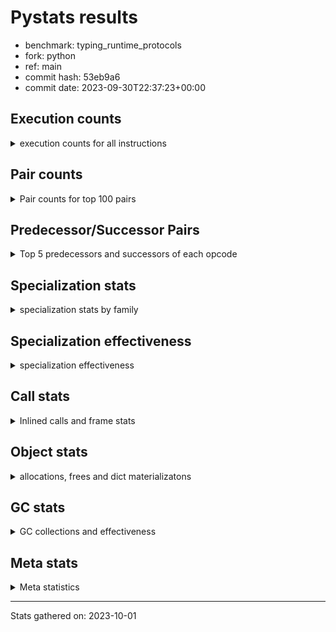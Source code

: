 
# Pystats results

- benchmark: typing_runtime_protocols
- fork: python
- ref: main
- commit hash: 53eb9a6
- commit date: 2023-09-30T22:37:23+00:00

## Execution counts

<details>
<summary> execution counts for all instructions </summary>

|Name | Count | Self | Cumulative | Miss ratio | 
|---|---:|---:|---:|---:|
| LOAD_GLOBAL_MODULE | 50,062,552 | 13.6% | 13.6% |  |
| LOAD_FAST | 46,025,964 | 12.5% | 26.1% |  |
| STORE_FAST | 24,767,784 | 6.7% | 32.8% |  |
| LOAD_GLOBAL_BUILTIN | 22,456,680 | 6.1% | 38.9% |  |
| CALL | 20,969,500 | 5.7% | 44.6% |  |
| LOAD_FAST_LOAD_FAST | 17,080,620 | 4.6% | 49.2% |  |
| IS_OP | 16,465,920 | 4.5% | 53.7% |  |
| RESUME_CHECK | 15,698,340 | 4.3% | 57.9% |  |
| POP_JUMP_IF_FALSE | 15,292,416 | 4.1% | 62.1% |  |
| POP_JUMP_IF_TRUE | 14,886,912 | 4.0% | 66.1% |  |
| RETURN_VALUE | 12,318,840 | 3.3% | 69.4% |  |
| CALL_PY_EXACT_ARGS | 9,916,416 | 2.7% | 72.1% |  |
| LOAD_CONST | 9,775,704 | 2.7% | 74.8% |  |
| LOAD_ATTR | 7,970,816 | 2.2% | 76.9% |  |
| JUMP_BACKWARD | 7,048,248 | 1.9% | 78.8% |  |
| CONTAINS_OP | 6,340,608 | 1.7% | 80.6% |  |
| CALL_TYPE_1 | 6,340,608 | 1.7% | 82.3% |  |
| FOR_ITER_TUPLE | 6,249,288 | 1.7% | 84.0% |  |
| CALL_BUILTIN_FAST | 5,990,700 | 1.6% | 85.6% |  |
| TO_BOOL_BOOL | 5,990,400 | 1.6% | 87.2% |  |
| POP_TOP | 4,854,120 | 1.3% | 88.5% |  |
| NOP | 3,575,868 | 1.0% | 89.5% |  |
| GET_ITER | 3,508,404 | 1.0% | 90.5% |  |
| FOR_ITER_LIST | 2,334,720 | 0.6% | 91.1% |  |
| RETURN_CONST | 1,997,100 | 0.5% | 91.6% |  |
| INTERPRETER_EXIT | 1,997,100 | 0.5% | 92.2% |  |
| LOAD_DEREF | 1,996,980 | 0.5% | 92.7% |  |
| COPY_FREE_VARS | 1,996,860 | 0.5% | 93.3% |  |
| LOAD_SUPER_ATTR_METHOD | 1,996,800 | 0.5% | 93.8% |  |
| CALL_ISINSTANCE | 1,996,800 | 0.5% | 94.4% |  |
| CALL_BOUND_METHOD_EXACT_ARGS | 1,996,800 | 0.5% | 94.9% |  |
| FOR_ITER | 1,942,364 | 0.5% | 95.4% |  |
| PUSH_NULL | 1,788,984 | 0.5% | 95.9% |  |
| LOAD_ATTR_CLASS | 1,787,904 | 0.5% | 96.4% |  |
| JUMP_FORWARD | 1,787,904 | 0.5% | 96.9% |  |
| CALL_PY_WITH_DEFAULTS | 1,787,904 | 0.5% | 97.4% |  |
| CALL_METHOD_DESCRIPTOR_FAST | 1,787,904 | 0.5% | 97.8% |  |
| BUILD_MAP | 1,787,904 | 0.5% | 98.3% |  |
| RAISE_VARARGS | 1,382,400 | 0.4% | 98.7% |  |
| PUSH_EXC_INFO | 1,382,400 | 0.4% | 99.1% |  |
| POP_EXCEPT | 1,382,400 | 0.4% | 99.5% |  |
| CHECK_EXC_MATCH | 1,382,400 | 0.4% | 99.8% |  |
| POP_JUMP_IF_NONE | 405,504 | 0.1% | 99.9% |  |
| SWAP | 92,280 | 0.0% | 100.0% |  |
| BINARY_SUBSCR | 92,200 | 0.0% | 100.0% |  |
| FOR_ITER_RANGE | 30,780 | 0.0% | 100.0% |  |
| LIST_APPEND | 780 | 0.0% | 100.0% |  |
| LOAD_GLOBAL | 460 | 0.0% | 100.0% |  |
| STORE_ATTR_INSTANCE_VALUE | 240 | 0.0% | 100.0% |  |
| BUILD_LIST | 180 | 0.0% | 100.0% |  |
| LOAD_ATTR_MODULE | 160 | 0.0% | 100.0% |  |
| CALL_FUNCTION_EX | 120 | 0.0% | 100.0% |  |
| STORE_ATTR | 80 | 0.0% | 100.0% |  |
| LOAD_FAST_AND_CLEAR | 60 | 0.0% | 100.0% |  |
| LIST_EXTEND | 60 | 0.0% | 100.0% |  |
| CALL_INTRINSIC_1 | 60 | 0.0% | 100.0% |  |
| CALL_BUILTIN_CLASS | 60 | 0.0% | 100.0% |  |
| BUILD_TUPLE | 60 | 0.0% | 100.0% |  |
| BINARY_OP_SUBTRACT_FLOAT | 60 | 0.0% | 100.0% |  |
| BINARY_OP | 20 | 0.0% | 100.0% |  |


</details>

## Pair counts

<details>
<summary> Pair counts for top 100 pairs </summary>

|Pair | Count | Self | Cumulative | 
|---|---:|---:|---:|
| LOAD_GLOBAL_MODULE IS_OP | 15,083,520 | 4.1% | 4.1% |
| RESUME_CHECK LOAD_GLOBAL_MODULE | 11,913,256 | 3.2% | 7.3% |
| LOAD_GLOBAL_BUILTIN LOAD_FAST | 11,716,668 | 3.2% | 10.5% |
| LOAD_GLOBAL_MODULE LOAD_FAST | 11,704,320 | 3.2% | 13.7% |
| LOAD_FAST CALL | 11,298,836 | 3.1% | 16.7% |
| LOAD_FAST LOAD_GLOBAL_MODULE | 10,530,816 | 2.9% | 19.6% |
| IS_OP POP_JUMP_IF_FALSE | 10,125,312 | 2.7% | 22.3% |
| CALL_PY_EXACT_ARGS RESUME_CHECK | 9,916,416 | 2.7% | 25.0% |
| STORE_FAST LOAD_GLOBAL_BUILTIN | 7,360,852 | 2.0% | 27.0% |
| POP_JUMP_IF_FALSE LOAD_FAST | 7,151,616 | 1.9% | 29.0% |
| CALL CALL | 6,345,800 | 1.7% | 30.7% |
| LOAD_GLOBAL_MODULE LOAD_GLOBAL_MODULE | 6,341,248 | 1.7% | 32.4% |
| STORE_FAST LOAD_GLOBAL_MODULE | 6,340,688 | 1.7% | 34.1% |
| LOAD_FAST CALL_TYPE_1 | 6,340,608 | 1.7% | 35.8% |
| IS_OP POP_JUMP_IF_TRUE | 6,340,608 | 1.7% | 37.6% |
| CALL RETURN_VALUE | 6,340,608 | 1.7% | 39.3% |
| LOAD_FAST LOAD_CONST | 5,781,504 | 1.6% | 40.9% |
| RETURN_VALUE STORE_FAST | 5,769,216 | 1.6% | 42.4% |
| STORE_FAST LOAD_FAST | 5,702,412 | 1.5% | 44.0% |
| LOAD_GLOBAL_MODULE LOAD_FAST_LOAD_FAST | 5,572,608 | 1.5% | 45.5% |
| FOR_ITER_TUPLE STORE_FAST | 4,553,544 | 1.2% | 46.7% |
| RETURN_VALUE LOAD_GLOBAL_MODULE | 4,552,724 | 1.2% | 47.9% |
| POP_JUMP_IF_TRUE LOAD_FAST_LOAD_FAST | 4,552,704 | 1.2% | 49.2% |
| LOAD_GLOBAL_MODULE LOAD_GLOBAL_BUILTIN | 4,552,704 | 1.2% | 50.4% |
| LOAD_FAST_LOAD_FAST LOAD_ATTR | 4,552,704 | 1.2% | 51.6% |
| LOAD_ATTR CONTAINS_OP | 4,552,704 | 1.2% | 52.9% |
| CONTAINS_OP POP_JUMP_IF_TRUE | 4,552,704 | 1.2% | 54.1% |
| CALL_TYPE_1 CALL_PY_EXACT_ARGS | 4,552,704 | 1.2% | 55.4% |
| JUMP_BACKWARD FOR_ITER_TUPLE | 4,461,324 | 1.2% | 56.6% |
| POP_JUMP_IF_TRUE JUMP_BACKWARD | 4,460,544 | 1.2% | 57.8% |
| LOAD_CONST CALL_BUILTIN_FAST | 3,993,900 | 1.1% | 58.9% |
| TO_BOOL_BOOL POP_JUMP_IF_TRUE | 3,993,600 | 1.1% | 59.9% |
| POP_JUMP_IF_TRUE LOAD_GLOBAL_BUILTIN | 3,993,600 | 1.1% | 61.0% |
| LOAD_CONST LOAD_CONST | 3,993,600 | 1.1% | 62.1% |
| CALL_BUILTIN_FAST TO_BOOL_BOOL | 3,993,600 | 1.1% | 63.2% |
| STORE_FAST NOP | 3,575,808 | 1.0% | 64.2% |
| LOAD_FAST_LOAD_FAST CALL_PY_EXACT_ARGS | 3,575,808 | 1.0% | 65.1% |
| POP_JUMP_IF_FALSE LOAD_GLOBAL_BUILTIN | 3,379,200 | 0.9% | 66.0% |
| CALL STORE_FAST | 3,323,964 | 0.9% | 66.9% |
| JUMP_BACKWARD FOR_ITER_LIST | 2,150,400 | 0.6% | 67.5% |
| FOR_ITER_LIST STORE_FAST | 2,150,400 | 0.6% | 68.1% |
| RETURN_CONST INTERPRETER_EXIT | 1,997,100 | 0.5% | 68.7% |
| POP_TOP JUMP_BACKWARD | 1,997,100 | 0.5% | 69.2% |
| LOAD_GLOBAL_BUILTIN LOAD_FAST_LOAD_FAST | 1,997,100 | 0.5% | 69.7% |
| COPY_FREE_VARS RESUME_CHECK | 1,996,860 | 0.5% | 70.3% |
| TO_BOOL_BOOL POP_JUMP_IF_FALSE | 1,996,800 | 0.5% | 70.8% |
| RETURN_VALUE TO_BOOL_BOOL | 1,996,800 | 0.5% | 71.4% |
| RESUME_CHECK LOAD_FAST | 1,996,800 | 0.5% | 71.9% |
| LOAD_SUPER_ATTR_METHOD LOAD_FAST | 1,996,800 | 0.5% | 72.4% |
| LOAD_GLOBAL_BUILTIN LOAD_DEREF | 1,996,800 | 0.5% | 73.0% |
| LOAD_FAST_LOAD_FAST CALL_ISINSTANCE | 1,996,800 | 0.5% | 73.5% |
| LOAD_FAST_LOAD_FAST CALL_BUILTIN_FAST | 1,996,800 | 0.5% | 74.1% |
| LOAD_FAST LOAD_SUPER_ATTR_METHOD | 1,996,800 | 0.5% | 74.6% |
| LOAD_FAST CALL_BOUND_METHOD_EXACT_ARGS | 1,996,800 | 0.5% | 75.2% |
| LOAD_DEREF LOAD_FAST | 1,996,800 | 0.5% | 75.7% |
| CALL_ISINSTANCE POP_TOP | 1,996,800 | 0.5% | 76.2% |
| CALL_BUILTIN_FAST RETURN_VALUE | 1,996,800 | 0.5% | 76.8% |
| CALL_BOUND_METHOD_EXACT_ARGS RESUME_CHECK | 1,996,800 | 0.5% | 77.3% |
| CACHE COPY_FREE_VARS | 1,996,800 | 0.5% | 77.9% |
| LOAD_ATTR LOAD_FAST | 1,880,064 | 0.5% | 78.4% |
| LOAD_FAST PUSH_NULL | 1,788,684 | 0.5% | 78.9% |
| FOR_ITER STORE_FAST | 1,788,204 | 0.5% | 79.3% |
| STORE_FAST JUMP_FORWARD | 1,787,904 | 0.5% | 79.8% |
| RESUME_CHECK BUILD_MAP | 1,787,904 | 0.5% | 80.3% |
| PUSH_NULL LOAD_FAST_LOAD_FAST | 1,787,904 | 0.5% | 80.8% |
| POP_JUMP_IF_TRUE LOAD_GLOBAL_MODULE | 1,787,904 | 0.5% | 81.3% |
| NOP LOAD_GLOBAL_BUILTIN | 1,787,904 | 0.5% | 81.8% |
| NOP LOAD_FAST | 1,787,904 | 0.5% | 82.2% |
| LOAD_GLOBAL_MODULE STORE_FAST | 1,787,904 | 0.5% | 82.7% |
| LOAD_GLOBAL_MODULE CALL_METHOD_DESCRIPTOR_FAST | 1,787,904 | 0.5% | 83.2% |
| LOAD_GLOBAL_BUILTIN LOAD_GLOBAL_MODULE | 1,787,904 | 0.5% | 83.7% |
| LOAD_GLOBAL_BUILTIN LOAD_ATTR_CLASS | 1,787,904 | 0.5% | 84.2% |
| LOAD_GLOBAL_BUILTIN LOAD_ATTR | 1,787,904 | 0.5% | 84.7% |
| LOAD_FAST_LOAD_FAST LOAD_GLOBAL_MODULE | 1,787,904 | 0.5% | 85.2% |
| LOAD_FAST_LOAD_FAST CALL_PY_WITH_DEFAULTS | 1,787,904 | 0.5% | 85.6% |
| LOAD_FAST STORE_FAST | 1,787,904 | 0.5% | 86.1% |
| LOAD_FAST CALL_PY_EXACT_ARGS | 1,787,904 | 0.5% | 86.6% |
| LOAD_CONST CALL | 1,787,904 | 0.5% | 87.1% |
| LOAD_ATTR_CLASS LOAD_FAST_LOAD_FAST | 1,787,904 | 0.5% | 87.6% |
| JUMP_FORWARD LOAD_GLOBAL_MODULE | 1,787,904 | 0.5% | 88.1% |
| GET_ITER FOR_ITER_TUPLE | 1,787,904 | 0.5% | 88.6% |
| CONTAINS_OP POP_JUMP_IF_FALSE | 1,787,904 | 0.5% | 89.0% |
| CALL_TYPE_1 STORE_FAST | 1,787,904 | 0.5% | 89.5% |
| CALL_PY_WITH_DEFAULTS RESUME_CHECK | 1,787,904 | 0.5% | 90.0% |
| CALL_METHOD_DESCRIPTOR_FAST RETURN_VALUE | 1,787,904 | 0.5% | 90.5% |
| CALL GET_ITER | 1,787,904 | 0.5% | 91.0% |
| CALL CONTAINS_OP | 1,787,904 | 0.5% | 91.5% |
| BUILD_MAP STORE_FAST | 1,787,904 | 0.5% | 91.9% |
| LOAD_GLOBAL_MODULE RETURN_VALUE | 1,695,744 | 0.5% | 92.4% |
| FOR_ITER_TUPLE LOAD_GLOBAL_MODULE | 1,695,744 | 0.5% | 92.9% |
| LOAD_FAST LOAD_ATTR | 1,628,160 | 0.4% | 93.3% |
| GET_ITER FOR_ITER | 1,536,060 | 0.4% | 93.7% |
| POP_JUMP_IF_FALSE LOAD_GLOBAL_MODULE | 1,536,000 | 0.4% | 94.1% |
| LOAD_GLOBAL_MODULE CALL | 1,536,000 | 0.4% | 94.6% |
| LOAD_ATTR GET_ITER | 1,536,000 | 0.4% | 95.0% |
| RAISE_VARARGS PUSH_EXC_INFO | 1,382,400 | 0.4% | 95.3% |
| PUSH_EXC_INFO LOAD_GLOBAL_BUILTIN | 1,382,400 | 0.4% | 95.7% |
| POP_TOP RETURN_CONST | 1,382,400 | 0.4% | 96.1% |
| POP_TOP POP_EXCEPT | 1,382,400 | 0.4% | 96.5% |
| POP_JUMP_IF_FALSE POP_TOP | 1,382,400 | 0.4% | 96.8% |


</details>

## Predecessor/Successor Pairs

<details>
<summary> Top 5 predecessors and successors of each opcode </summary>

### CACHE

<details>
<summary> Successors and predecessors for CACHE </summary>

|Predecessors | Count | Percentage | 
|---|---:|---:|

|Successors | Count | Percentage | 
|---|---:|---:|
| COPY_FREE_VARS | 1,996,800 | 100.0% |
| RESUME_CHECK | 300 | 0.0% |


</details>

### BINARY_SUBSCR

<details>
<summary> Successors and predecessors for BINARY_SUBSCR </summary>

|Predecessors | Count | Percentage | 
|---|---:|---:|
| LOAD_FAST | 92,160 | 100.0% |
| BINARY_SUBSCR | 40 | 0.0% |

|Successors | Count | Percentage | 
|---|---:|---:|
| SWAP | 92,160 | 100.0% |
| BINARY_SUBSCR | 40 | 0.0% |


</details>

### CHECK_EXC_MATCH

<details>
<summary> Successors and predecessors for CHECK_EXC_MATCH </summary>

|Predecessors | Count | Percentage | 
|---|---:|---:|
| LOAD_GLOBAL_BUILTIN | 1,382,400 | 100.0% |

|Successors | Count | Percentage | 
|---|---:|---:|
| POP_JUMP_IF_FALSE | 1,382,400 | 100.0% |


</details>

### GET_ITER

<details>
<summary> Successors and predecessors for GET_ITER </summary>

|Predecessors | Count | Percentage | 
|---|---:|---:|
| CALL | 1,787,904 | 51.0% |
| LOAD_ATTR | 1,536,000 | 43.8% |
| LOAD_FAST | 184,320 | 5.3% |
| LOAD_CONST | 60 | 0.0% |
| CALL_BUILTIN_CLASS | 60 | 0.0% |

|Successors | Count | Percentage | 
|---|---:|---:|
| FOR_ITER_TUPLE | 1,787,904 | 51.0% |
| FOR_ITER | 1,536,060 | 43.8% |
| FOR_ITER_LIST | 184,320 | 5.3% |
| LOAD_FAST_AND_CLEAR | 60 | 0.0% |
| FOR_ITER_RANGE | 60 | 0.0% |


</details>

### INTERPRETER_EXIT

<details>
<summary> Successors and predecessors for INTERPRETER_EXIT </summary>

|Predecessors | Count | Percentage | 
|---|---:|---:|
| RETURN_CONST | 1,997,100 | 100.0% |

|Successors | Count | Percentage | 
|---|---:|---:|


</details>

### NOP

<details>
<summary> Successors and predecessors for NOP </summary>

|Predecessors | Count | Percentage | 
|---|---:|---:|
| STORE_FAST | 3,575,808 | 100.0% |
| POP_TOP | 60 | 0.0% |

|Successors | Count | Percentage | 
|---|---:|---:|
| LOAD_GLOBAL_BUILTIN | 1,787,904 | 50.0% |
| LOAD_FAST | 1,787,904 | 50.0% |
| LOAD_DEREF | 60 | 0.0% |


</details>

### POP_EXCEPT

<details>
<summary> Successors and predecessors for POP_EXCEPT </summary>

|Predecessors | Count | Percentage | 
|---|---:|---:|
| POP_TOP | 1,382,400 | 100.0% |

|Successors | Count | Percentage | 
|---|---:|---:|
| POP_TOP | 1,382,400 | 100.0% |


</details>

### POP_TOP

<details>
<summary> Successors and predecessors for POP_TOP </summary>

|Predecessors | Count | Percentage | 
|---|---:|---:|
| CALL_ISINSTANCE | 1,996,800 | 41.1% |
| POP_JUMP_IF_FALSE | 1,382,400 | 28.5% |
| POP_EXCEPT | 1,382,400 | 28.5% |
| SWAP | 92,160 | 1.9% |
| CALL_BUILTIN_FAST | 300 | 0.0% |

|Successors | Count | Percentage | 
|---|---:|---:|
| JUMP_BACKWARD | 1,997,100 | 41.1% |
| RETURN_CONST | 1,382,400 | 28.5% |
| POP_EXCEPT | 1,382,400 | 28.5% |
| RETURN_VALUE | 92,160 | 1.9% |
| NOP | 60 | 0.0% |


</details>

### PUSH_EXC_INFO

<details>
<summary> Successors and predecessors for PUSH_EXC_INFO </summary>

|Predecessors | Count | Percentage | 
|---|---:|---:|
| RAISE_VARARGS | 1,382,400 | 100.0% |

|Successors | Count | Percentage | 
|---|---:|---:|
| LOAD_GLOBAL_BUILTIN | 1,382,400 | 100.0% |


</details>

### PUSH_NULL

<details>
<summary> Successors and predecessors for PUSH_NULL </summary>

|Predecessors | Count | Percentage | 
|---|---:|---:|
| LOAD_FAST | 1,788,684 | 100.0% |
| LOAD_ATTR_MODULE | 160 | 0.0% |
| LOAD_DEREF | 120 | 0.0% |
| LOAD_ATTR | 20 | 0.0% |

|Successors | Count | Percentage | 
|---|---:|---:|
| LOAD_FAST_LOAD_FAST | 1,787,904 | 99.9% |
| CALL | 960 | 0.1% |
| LOAD_FAST | 120 | 0.0% |


</details>

### RETURN_VALUE

<details>
<summary> Successors and predecessors for RETURN_VALUE </summary>

|Predecessors | Count | Percentage | 
|---|---:|---:|
| CALL | 6,340,608 | 51.5% |
| CALL_BUILTIN_FAST | 1,996,800 | 16.2% |
| CALL_METHOD_DESCRIPTOR_FAST | 1,787,904 | 14.5% |
| LOAD_GLOBAL_MODULE | 1,695,744 | 13.8% |
| LOAD_FAST | 405,504 | 3.3% |

|Successors | Count | Percentage | 
|---|---:|---:|
| STORE_FAST | 5,769,216 | 46.8% |
| LOAD_GLOBAL_MODULE | 4,552,724 | 37.0% |
| TO_BOOL_BOOL | 1,996,800 | 16.2% |
| RETURN_VALUE | 60 | 0.0% |
| LOAD_GLOBAL | 40 | 0.0% |


</details>

### BINARY_OP

<details>
<summary> Successors and predecessors for BINARY_OP </summary>

|Predecessors | Count | Percentage | 
|---|---:|---:|
| LOAD_FAST | 20 | 100.0% |

|Successors | Count | Percentage | 
|---|---:|---:|
| BINARY_OP_SUBTRACT_FLOAT | 20 | 100.0% |


</details>

### BUILD_LIST

<details>
<summary> Successors and predecessors for BUILD_LIST </summary>

|Predecessors | Count | Percentage | 
|---|---:|---:|
| SWAP | 60 | 33.3% |
| LOAD_GLOBAL_MODULE | 60 | 33.3% |
| LOAD_FAST | 60 | 33.3% |

|Successors | Count | Percentage | 
|---|---:|---:|
| SWAP | 60 | 33.3% |
| STORE_FAST | 60 | 33.3% |
| LOAD_DEREF | 60 | 33.3% |


</details>

### BUILD_MAP

<details>
<summary> Successors and predecessors for BUILD_MAP </summary>

|Predecessors | Count | Percentage | 
|---|---:|---:|
| RESUME_CHECK | 1,787,904 | 100.0% |

|Successors | Count | Percentage | 
|---|---:|---:|
| STORE_FAST | 1,787,904 | 100.0% |


</details>

### BUILD_TUPLE

<details>
<summary> Successors and predecessors for BUILD_TUPLE </summary>

|Predecessors | Count | Percentage | 
|---|---:|---:|
| LOAD_GLOBAL_MODULE | 60 | 100.0% |

|Successors | Count | Percentage | 
|---|---:|---:|
| GET_ITER | 60 | 100.0% |


</details>

### CALL

<details>
<summary> Successors and predecessors for CALL </summary>

|Predecessors | Count | Percentage | 
|---|---:|---:|
| LOAD_FAST | 11,298,836 | 53.9% |
| CALL | 6,345,800 | 30.3% |
| LOAD_CONST | 1,787,904 | 8.5% |
| LOAD_GLOBAL_MODULE | 1,536,000 | 7.3% |
| PUSH_NULL | 960 | 0.0% |

|Successors | Count | Percentage | 
|---|---:|---:|
| CALL | 6,345,800 | 30.3% |
| RETURN_VALUE | 6,340,608 | 30.2% |
| STORE_FAST | 3,323,964 | 15.9% |
| GET_ITER | 1,787,904 | 8.5% |
| CONTAINS_OP | 1,787,904 | 8.5% |


</details>

### CALL_FUNCTION_EX

<details>
<summary> Successors and predecessors for CALL_FUNCTION_EX </summary>

|Predecessors | Count | Percentage | 
|---|---:|---:|
| LOAD_FAST | 60 | 50.0% |
| CALL_INTRINSIC_1 | 60 | 50.0% |

|Successors | Count | Percentage | 
|---|---:|---:|
| RESUME_CHECK | 60 | 50.0% |
| COPY_FREE_VARS | 60 | 50.0% |


</details>

### CALL_INTRINSIC_1

<details>
<summary> Successors and predecessors for CALL_INTRINSIC_1 </summary>

|Predecessors | Count | Percentage | 
|---|---:|---:|
| LIST_EXTEND | 60 | 100.0% |

|Successors | Count | Percentage | 
|---|---:|---:|
| CALL_FUNCTION_EX | 60 | 100.0% |


</details>

### CONTAINS_OP

<details>
<summary> Successors and predecessors for CONTAINS_OP </summary>

|Predecessors | Count | Percentage | 
|---|---:|---:|
| LOAD_ATTR | 4,552,704 | 71.8% |
| CALL | 1,787,904 | 28.2% |

|Successors | Count | Percentage | 
|---|---:|---:|
| POP_JUMP_IF_TRUE | 4,552,704 | 71.8% |
| POP_JUMP_IF_FALSE | 1,787,904 | 28.2% |


</details>

### COPY_FREE_VARS

<details>
<summary> Successors and predecessors for COPY_FREE_VARS </summary>

|Predecessors | Count | Percentage | 
|---|---:|---:|
| CACHE | 1,996,800 | 100.0% |
| CALL_FUNCTION_EX | 60 | 0.0% |

|Successors | Count | Percentage | 
|---|---:|---:|
| RESUME_CHECK | 1,996,860 | 100.0% |


</details>

### FOR_ITER

<details>
<summary> Successors and predecessors for FOR_ITER </summary>

|Predecessors | Count | Percentage | 
|---|---:|---:|
| GET_ITER | 1,536,060 | 79.1% |
| JUMP_BACKWARD | 405,804 | 20.9% |
| FOR_ITER | 500 | 0.0% |

|Successors | Count | Percentage | 
|---|---:|---:|
| STORE_FAST | 1,788,204 | 92.1% |
| RETURN_CONST | 153,660 | 7.9% |
| FOR_ITER | 500 | 0.0% |


</details>

### IS_OP

<details>
<summary> Successors and predecessors for IS_OP </summary>

|Predecessors | Count | Percentage | 
|---|---:|---:|
| LOAD_GLOBAL_MODULE | 15,083,520 | 91.6% |
| LOAD_FAST_LOAD_FAST | 1,382,400 | 8.4% |

|Successors | Count | Percentage | 
|---|---:|---:|
| POP_JUMP_IF_FALSE | 10,125,312 | 61.5% |
| POP_JUMP_IF_TRUE | 6,340,608 | 38.5% |


</details>

### JUMP_BACKWARD

<details>
<summary> Successors and predecessors for JUMP_BACKWARD </summary>

|Predecessors | Count | Percentage | 
|---|---:|---:|
| POP_JUMP_IF_TRUE | 4,460,544 | 63.3% |
| POP_TOP | 1,997,100 | 28.3% |
| POP_JUMP_IF_NONE | 405,504 | 5.8% |
| FOR_ITER_LIST | 184,320 | 2.6% |
| LIST_APPEND | 780 | 0.0% |

|Successors | Count | Percentage | 
|---|---:|---:|
| FOR_ITER_TUPLE | 4,461,324 | 63.3% |
| FOR_ITER_LIST | 2,150,400 | 30.5% |
| FOR_ITER | 405,804 | 5.8% |
| FOR_ITER_RANGE | 30,720 | 0.4% |


</details>

### JUMP_FORWARD

<details>
<summary> Successors and predecessors for JUMP_FORWARD </summary>

|Predecessors | Count | Percentage | 
|---|---:|---:|
| STORE_FAST | 1,787,904 | 100.0% |

|Successors | Count | Percentage | 
|---|---:|---:|
| LOAD_GLOBAL_MODULE | 1,787,904 | 100.0% |


</details>

### LIST_APPEND

<details>
<summary> Successors and predecessors for LIST_APPEND </summary>

|Predecessors | Count | Percentage | 
|---|---:|---:|
| CALL | 780 | 100.0% |

|Successors | Count | Percentage | 
|---|---:|---:|
| JUMP_BACKWARD | 780 | 100.0% |


</details>

### LIST_EXTEND

<details>
<summary> Successors and predecessors for LIST_EXTEND </summary>

|Predecessors | Count | Percentage | 
|---|---:|---:|
| LOAD_DEREF | 60 | 100.0% |

|Successors | Count | Percentage | 
|---|---:|---:|
| CALL_INTRINSIC_1 | 60 | 100.0% |


</details>

### LOAD_ATTR

<details>
<summary> Successors and predecessors for LOAD_ATTR </summary>

|Predecessors | Count | Percentage | 
|---|---:|---:|
| LOAD_FAST_LOAD_FAST | 4,552,704 | 57.1% |
| LOAD_GLOBAL_BUILTIN | 1,787,904 | 22.4% |
| LOAD_FAST | 1,628,160 | 20.4% |
| LOAD_ATTR | 1,968 | 0.0% |
| LOAD_GLOBAL_MODULE | 60 | 0.0% |

|Successors | Count | Percentage | 
|---|---:|---:|
| CONTAINS_OP | 4,552,704 | 57.1% |
| LOAD_FAST | 1,880,064 | 23.6% |
| GET_ITER | 1,536,000 | 19.3% |
| LOAD_ATTR | 1,968 | 0.0% |
| LOAD_ATTR_MODULE | 60 | 0.0% |


</details>

### LOAD_CONST

<details>
<summary> Successors and predecessors for LOAD_CONST </summary>

|Predecessors | Count | Percentage | 
|---|---:|---:|
| LOAD_FAST | 5,781,504 | 59.1% |
| LOAD_CONST | 3,993,600 | 40.9% |
| RESUME_CHECK | 300 | 0.0% |
| LOAD_FAST_LOAD_FAST | 300 | 0.0% |

|Successors | Count | Percentage | 
|---|---:|---:|
| CALL_BUILTIN_FAST | 3,993,900 | 40.9% |
| LOAD_CONST | 3,993,600 | 40.9% |
| CALL | 1,787,904 | 18.3% |
| LOAD_FAST | 240 | 0.0% |
| GET_ITER | 60 | 0.0% |


</details>

### LOAD_DEREF

<details>
<summary> Successors and predecessors for LOAD_DEREF </summary>

|Predecessors | Count | Percentage | 
|---|---:|---:|
| LOAD_GLOBAL_BUILTIN | 1,996,800 | 100.0% |
| RESUME_CHECK | 60 | 0.0% |
| NOP | 60 | 0.0% |
| BUILD_LIST | 60 | 0.0% |

|Successors | Count | Percentage | 
|---|---:|---:|
| LOAD_FAST | 1,996,800 | 100.0% |
| PUSH_NULL | 120 | 0.0% |
| LIST_EXTEND | 60 | 0.0% |


</details>

### LOAD_FAST

<details>
<summary> Successors and predecessors for LOAD_FAST </summary>

|Predecessors | Count | Percentage | 
|---|---:|---:|
| LOAD_GLOBAL_BUILTIN | 11,716,668 | 25.5% |
| LOAD_GLOBAL_MODULE | 11,704,320 | 25.4% |
| POP_JUMP_IF_FALSE | 7,151,616 | 15.5% |
| STORE_FAST | 5,702,412 | 12.4% |
| RESUME_CHECK | 1,996,800 | 4.3% |

|Successors | Count | Percentage | 
|---|---:|---:|
| CALL | 11,298,836 | 24.5% |
| LOAD_GLOBAL_MODULE | 10,530,816 | 22.9% |
| CALL_TYPE_1 | 6,340,608 | 13.8% |
| LOAD_CONST | 5,781,504 | 12.6% |
| LOAD_SUPER_ATTR_METHOD | 1,996,800 | 4.3% |


</details>

### LOAD_FAST_AND_CLEAR

<details>
<summary> Successors and predecessors for LOAD_FAST_AND_CLEAR </summary>

|Predecessors | Count | Percentage | 
|---|---:|---:|
| GET_ITER | 60 | 100.0% |

|Successors | Count | Percentage | 
|---|---:|---:|
| SWAP | 60 | 100.0% |


</details>

### LOAD_FAST_LOAD_FAST

<details>
<summary> Successors and predecessors for LOAD_FAST_LOAD_FAST </summary>

|Predecessors | Count | Percentage | 
|---|---:|---:|
| LOAD_GLOBAL_MODULE | 5,572,608 | 32.6% |
| POP_JUMP_IF_TRUE | 4,552,704 | 26.7% |
| LOAD_GLOBAL_BUILTIN | 1,997,100 | 11.7% |
| PUSH_NULL | 1,787,904 | 10.5% |
| LOAD_ATTR_CLASS | 1,787,904 | 10.5% |

|Successors | Count | Percentage | 
|---|---:|---:|
| LOAD_ATTR | 4,552,704 | 26.7% |
| CALL_PY_EXACT_ARGS | 3,575,808 | 20.9% |
| CALL_ISINSTANCE | 1,996,800 | 11.7% |
| CALL_BUILTIN_FAST | 1,996,800 | 11.7% |
| LOAD_GLOBAL_MODULE | 1,787,904 | 10.5% |


</details>

### LOAD_GLOBAL

<details>
<summary> Successors and predecessors for LOAD_GLOBAL </summary>

|Predecessors | Count | Percentage | 
|---|---:|---:|
| LOAD_GLOBAL_MODULE | 320 | 69.6% |
| STORE_FAST | 60 | 13.0% |
| RETURN_VALUE | 40 | 8.7% |
| RESUME_CHECK | 20 | 4.3% |
| FOR_ITER_RANGE | 20 | 4.3% |

|Successors | Count | Percentage | 
|---|---:|---:|
| LOAD_GLOBAL_MODULE | 420 | 91.3% |
| LOAD_GLOBAL_BUILTIN | 20 | 4.3% |
| LOAD_ATTR | 20 | 4.3% |


</details>

### POP_JUMP_IF_FALSE

<details>
<summary> Successors and predecessors for POP_JUMP_IF_FALSE </summary>

|Predecessors | Count | Percentage | 
|---|---:|---:|
| IS_OP | 10,125,312 | 66.2% |
| TO_BOOL_BOOL | 1,996,800 | 13.1% |
| CONTAINS_OP | 1,787,904 | 11.7% |
| CHECK_EXC_MATCH | 1,382,400 | 9.0% |

|Successors | Count | Percentage | 
|---|---:|---:|
| LOAD_FAST | 7,151,616 | 46.8% |
| LOAD_GLOBAL_BUILTIN | 3,379,200 | 22.1% |
| LOAD_GLOBAL_MODULE | 1,536,000 | 10.0% |
| POP_TOP | 1,382,400 | 9.0% |
| LOAD_FAST_LOAD_FAST | 1,382,400 | 9.0% |


</details>

### POP_JUMP_IF_NONE

<details>
<summary> Successors and predecessors for POP_JUMP_IF_NONE </summary>

|Predecessors | Count | Percentage | 
|---|---:|---:|
| LOAD_FAST | 405,504 | 100.0% |

|Successors | Count | Percentage | 
|---|---:|---:|
| JUMP_BACKWARD | 405,504 | 100.0% |


</details>

### POP_JUMP_IF_TRUE

<details>
<summary> Successors and predecessors for POP_JUMP_IF_TRUE </summary>

|Predecessors | Count | Percentage | 
|---|---:|---:|
| IS_OP | 6,340,608 | 42.6% |
| CONTAINS_OP | 4,552,704 | 30.6% |
| TO_BOOL_BOOL | 3,993,600 | 26.8% |

|Successors | Count | Percentage | 
|---|---:|---:|
| LOAD_FAST_LOAD_FAST | 4,552,704 | 30.6% |
| JUMP_BACKWARD | 4,460,544 | 30.0% |
| LOAD_GLOBAL_BUILTIN | 3,993,600 | 26.8% |
| LOAD_GLOBAL_MODULE | 1,787,904 | 12.0% |
| LOAD_FAST | 92,160 | 0.6% |


</details>

### RAISE_VARARGS

<details>
<summary> Successors and predecessors for RAISE_VARARGS </summary>

|Predecessors | Count | Percentage | 
|---|---:|---:|
| CALL | 1,382,400 | 100.0% |

|Successors | Count | Percentage | 
|---|---:|---:|
| PUSH_EXC_INFO | 1,382,400 | 100.0% |


</details>

### RETURN_CONST

<details>
<summary> Successors and predecessors for RETURN_CONST </summary>

|Predecessors | Count | Percentage | 
|---|---:|---:|
| POP_TOP | 1,382,400 | 69.2% |
| POP_JUMP_IF_FALSE | 460,800 | 23.1% |
| FOR_ITER | 153,660 | 7.7% |
| STORE_ATTR_INSTANCE_VALUE | 240 | 0.0% |

|Successors | Count | Percentage | 
|---|---:|---:|
| INTERPRETER_EXIT | 1,997,100 | 100.0% |


</details>

### STORE_ATTR

<details>
<summary> Successors and predecessors for STORE_ATTR </summary>

|Predecessors | Count | Percentage | 
|---|---:|---:|
| LOAD_FAST | 80 | 100.0% |

|Successors | Count | Percentage | 
|---|---:|---:|
| STORE_ATTR_INSTANCE_VALUE | 80 | 100.0% |


</details>

### STORE_FAST

<details>
<summary> Successors and predecessors for STORE_FAST </summary>

|Predecessors | Count | Percentage | 
|---|---:|---:|
| RETURN_VALUE | 5,769,216 | 23.3% |
| FOR_ITER_TUPLE | 4,553,544 | 18.4% |
| CALL | 3,323,964 | 13.4% |
| FOR_ITER_LIST | 2,150,400 | 8.7% |
| FOR_ITER | 1,788,204 | 7.2% |

|Successors | Count | Percentage | 
|---|---:|---:|
| LOAD_GLOBAL_BUILTIN | 7,360,852 | 29.7% |
| LOAD_GLOBAL_MODULE | 6,340,688 | 25.6% |
| LOAD_FAST | 5,702,412 | 23.0% |
| NOP | 3,575,808 | 14.4% |
| JUMP_FORWARD | 1,787,904 | 7.2% |


</details>

### SWAP

<details>
<summary> Successors and predecessors for SWAP </summary>

|Predecessors | Count | Percentage | 
|---|---:|---:|
| BINARY_SUBSCR | 92,160 | 99.9% |
| LOAD_FAST_AND_CLEAR | 60 | 0.1% |
| BUILD_LIST | 60 | 0.1% |

|Successors | Count | Percentage | 
|---|---:|---:|
| POP_TOP | 92,160 | 99.9% |
| FOR_ITER_TUPLE | 60 | 0.1% |
| BUILD_LIST | 60 | 0.1% |


</details>

### BINARY_OP_SUBTRACT_FLOAT

<details>
<summary> Successors and predecessors for BINARY_OP_SUBTRACT_FLOAT </summary>

|Predecessors | Count | Percentage | 
|---|---:|---:|
| LOAD_FAST | 40 | 66.7% |
| BINARY_OP | 20 | 33.3% |

|Successors | Count | Percentage | 
|---|---:|---:|
| RETURN_VALUE | 60 | 100.0% |


</details>

### CALL_BOUND_METHOD_EXACT_ARGS

<details>
<summary> Successors and predecessors for CALL_BOUND_METHOD_EXACT_ARGS </summary>

|Predecessors | Count | Percentage | 
|---|---:|---:|
| LOAD_FAST | 1,996,800 | 100.0% |

|Successors | Count | Percentage | 
|---|---:|---:|
| RESUME_CHECK | 1,996,800 | 100.0% |


</details>

### CALL_BUILTIN_CLASS

<details>
<summary> Successors and predecessors for CALL_BUILTIN_CLASS </summary>

|Predecessors | Count | Percentage | 
|---|---:|---:|
| LOAD_FAST | 40 | 66.7% |
| CALL | 20 | 33.3% |

|Successors | Count | Percentage | 
|---|---:|---:|
| GET_ITER | 60 | 100.0% |


</details>

### CALL_BUILTIN_FAST

<details>
<summary> Successors and predecessors for CALL_BUILTIN_FAST </summary>

|Predecessors | Count | Percentage | 
|---|---:|---:|
| LOAD_CONST | 3,993,900 | 66.7% |
| LOAD_FAST_LOAD_FAST | 1,996,800 | 33.3% |

|Successors | Count | Percentage | 
|---|---:|---:|
| TO_BOOL_BOOL | 3,993,600 | 66.7% |
| RETURN_VALUE | 1,996,800 | 33.3% |
| POP_TOP | 300 | 0.0% |


</details>

### CALL_ISINSTANCE

<details>
<summary> Successors and predecessors for CALL_ISINSTANCE </summary>

|Predecessors | Count | Percentage | 
|---|---:|---:|
| LOAD_FAST_LOAD_FAST | 1,996,800 | 100.0% |

|Successors | Count | Percentage | 
|---|---:|---:|
| POP_TOP | 1,996,800 | 100.0% |


</details>

### CALL_METHOD_DESCRIPTOR_FAST

<details>
<summary> Successors and predecessors for CALL_METHOD_DESCRIPTOR_FAST </summary>

|Predecessors | Count | Percentage | 
|---|---:|---:|
| LOAD_GLOBAL_MODULE | 1,787,904 | 100.0% |

|Successors | Count | Percentage | 
|---|---:|---:|
| RETURN_VALUE | 1,787,904 | 100.0% |


</details>

### CALL_PY_EXACT_ARGS

<details>
<summary> Successors and predecessors for CALL_PY_EXACT_ARGS </summary>

|Predecessors | Count | Percentage | 
|---|---:|---:|
| CALL_TYPE_1 | 4,552,704 | 45.9% |
| LOAD_FAST_LOAD_FAST | 3,575,808 | 36.1% |
| LOAD_FAST | 1,787,904 | 18.0% |

|Successors | Count | Percentage | 
|---|---:|---:|
| RESUME_CHECK | 9,916,416 | 100.0% |


</details>

### CALL_PY_WITH_DEFAULTS

<details>
<summary> Successors and predecessors for CALL_PY_WITH_DEFAULTS </summary>

|Predecessors | Count | Percentage | 
|---|---:|---:|
| LOAD_FAST_LOAD_FAST | 1,787,904 | 100.0% |

|Successors | Count | Percentage | 
|---|---:|---:|
| RESUME_CHECK | 1,787,904 | 100.0% |


</details>

### CALL_TYPE_1

<details>
<summary> Successors and predecessors for CALL_TYPE_1 </summary>

|Predecessors | Count | Percentage | 
|---|---:|---:|
| LOAD_FAST | 6,340,608 | 100.0% |

|Successors | Count | Percentage | 
|---|---:|---:|
| CALL_PY_EXACT_ARGS | 4,552,704 | 71.8% |
| STORE_FAST | 1,787,904 | 28.2% |


</details>

### FOR_ITER_LIST

<details>
<summary> Successors and predecessors for FOR_ITER_LIST </summary>

|Predecessors | Count | Percentage | 
|---|---:|---:|
| JUMP_BACKWARD | 2,150,400 | 92.1% |
| GET_ITER | 184,320 | 7.9% |

|Successors | Count | Percentage | 
|---|---:|---:|
| STORE_FAST | 2,150,400 | 92.1% |
| JUMP_BACKWARD | 184,320 | 7.9% |


</details>

### FOR_ITER_RANGE

<details>
<summary> Successors and predecessors for FOR_ITER_RANGE </summary>

|Predecessors | Count | Percentage | 
|---|---:|---:|
| JUMP_BACKWARD | 30,720 | 99.8% |
| GET_ITER | 60 | 0.2% |

|Successors | Count | Percentage | 
|---|---:|---:|
| STORE_FAST | 30,720 | 99.8% |
| LOAD_GLOBAL_MODULE | 40 | 0.1% |
| LOAD_GLOBAL | 20 | 0.1% |


</details>

### FOR_ITER_TUPLE

<details>
<summary> Successors and predecessors for FOR_ITER_TUPLE </summary>

|Predecessors | Count | Percentage | 
|---|---:|---:|
| JUMP_BACKWARD | 4,461,324 | 71.4% |
| GET_ITER | 1,787,904 | 28.6% |
| SWAP | 60 | 0.0% |

|Successors | Count | Percentage | 
|---|---:|---:|
| STORE_FAST | 4,553,544 | 72.9% |
| LOAD_GLOBAL_MODULE | 1,695,744 | 27.1% |


</details>

### LOAD_ATTR_CLASS

<details>
<summary> Successors and predecessors for LOAD_ATTR_CLASS </summary>

|Predecessors | Count | Percentage | 
|---|---:|---:|
| LOAD_GLOBAL_BUILTIN | 1,787,904 | 100.0% |

|Successors | Count | Percentage | 
|---|---:|---:|
| LOAD_FAST_LOAD_FAST | 1,787,904 | 100.0% |


</details>

### LOAD_ATTR_MODULE

<details>
<summary> Successors and predecessors for LOAD_ATTR_MODULE </summary>

|Predecessors | Count | Percentage | 
|---|---:|---:|
| LOAD_GLOBAL_MODULE | 100 | 62.5% |
| LOAD_ATTR | 60 | 37.5% |

|Successors | Count | Percentage | 
|---|---:|---:|
| PUSH_NULL | 160 | 100.0% |


</details>

### LOAD_GLOBAL_BUILTIN

<details>
<summary> Successors and predecessors for LOAD_GLOBAL_BUILTIN </summary>

|Predecessors | Count | Percentage | 
|---|---:|---:|
| STORE_FAST | 7,360,852 | 32.8% |
| LOAD_GLOBAL_MODULE | 4,552,704 | 20.3% |
| POP_JUMP_IF_TRUE | 3,993,600 | 17.8% |
| POP_JUMP_IF_FALSE | 3,379,200 | 15.0% |
| NOP | 1,787,904 | 8.0% |

|Successors | Count | Percentage | 
|---|---:|---:|
| LOAD_FAST | 11,716,668 | 52.2% |
| LOAD_FAST_LOAD_FAST | 1,997,100 | 8.9% |
| LOAD_DEREF | 1,996,800 | 8.9% |
| LOAD_GLOBAL_MODULE | 1,787,904 | 8.0% |
| LOAD_ATTR_CLASS | 1,787,904 | 8.0% |


</details>

### LOAD_GLOBAL_MODULE

<details>
<summary> Successors and predecessors for LOAD_GLOBAL_MODULE </summary>

|Predecessors | Count | Percentage | 
|---|---:|---:|
| RESUME_CHECK | 11,913,256 | 23.8% |
| LOAD_FAST | 10,530,816 | 21.0% |
| LOAD_GLOBAL_MODULE | 6,341,248 | 12.7% |
| STORE_FAST | 6,340,688 | 12.7% |
| RETURN_VALUE | 4,552,724 | 9.1% |

|Successors | Count | Percentage | 
|---|---:|---:|
| IS_OP | 15,083,520 | 30.1% |
| LOAD_FAST | 11,704,320 | 23.4% |
| LOAD_GLOBAL_MODULE | 6,341,248 | 12.7% |
| LOAD_FAST_LOAD_FAST | 5,572,608 | 11.1% |
| LOAD_GLOBAL_BUILTIN | 4,552,704 | 9.1% |


</details>

### LOAD_SUPER_ATTR_METHOD

<details>
<summary> Successors and predecessors for LOAD_SUPER_ATTR_METHOD </summary>

|Predecessors | Count | Percentage | 
|---|---:|---:|
| LOAD_FAST | 1,996,800 | 100.0% |

|Successors | Count | Percentage | 
|---|---:|---:|
| LOAD_FAST | 1,996,800 | 100.0% |


</details>

### RESUME_CHECK

<details>
<summary> Successors and predecessors for RESUME_CHECK </summary>

|Predecessors | Count | Percentage | 
|---|---:|---:|
| CALL_PY_EXACT_ARGS | 9,916,416 | 63.2% |
| COPY_FREE_VARS | 1,996,860 | 12.7% |
| CALL_BOUND_METHOD_EXACT_ARGS | 1,996,800 | 12.7% |
| CALL_PY_WITH_DEFAULTS | 1,787,904 | 11.4% |
| CACHE | 300 | 0.0% |

|Successors | Count | Percentage | 
|---|---:|---:|
| LOAD_GLOBAL_MODULE | 11,913,256 | 75.9% |
| LOAD_FAST | 1,996,800 | 12.7% |
| BUILD_MAP | 1,787,904 | 11.4% |
| LOAD_CONST | 300 | 0.0% |
| LOAD_DEREF | 60 | 0.0% |


</details>

### STORE_ATTR_INSTANCE_VALUE

<details>
<summary> Successors and predecessors for STORE_ATTR_INSTANCE_VALUE </summary>

|Predecessors | Count | Percentage | 
|---|---:|---:|
| LOAD_FAST | 160 | 66.7% |
| STORE_ATTR | 80 | 33.3% |

|Successors | Count | Percentage | 
|---|---:|---:|
| RETURN_CONST | 240 | 100.0% |


</details>

### TO_BOOL_BOOL

<details>
<summary> Successors and predecessors for TO_BOOL_BOOL </summary>

|Predecessors | Count | Percentage | 
|---|---:|---:|
| CALL_BUILTIN_FAST | 3,993,600 | 66.7% |
| RETURN_VALUE | 1,996,800 | 33.3% |

|Successors | Count | Percentage | 
|---|---:|---:|
| POP_JUMP_IF_TRUE | 3,993,600 | 66.7% |
| POP_JUMP_IF_FALSE | 1,996,800 | 33.3% |


</details>


</details>

## Specialization stats

<details>
<summary> specialization stats by family </summary>

### BINARY_SUBSCR

<details>
<summary> specialization stats for BINARY_SUBSCR family </summary>

|Kind | Count | Ratio | 
|---|---|---|
| specialization.deferred |        92160 | 100.0% |

#### Specialization attempts

| | Count | Ratio | 
|---|---:|---:|
| Success | 0 | 0.0% |
| Failure | 40 | 100.0% |

|Failure kind | Count | Ratio | 
|---|---:|---:|
| other | 40 | 100.0% |


</details>

### TO_BOOL

<details>
<summary> specialization stats for TO_BOOL family </summary>

|Kind | Count | Ratio | 
|---|---|---|
|          hit |      5990400 | 100.0% |


</details>

### BINARY_OP

<details>
<summary> specialization stats for BINARY_OP family </summary>

|Kind | Count | Ratio | 
|---|---|---|
|          hit |           60 | 75.0% |

#### Specialization attempts

| | Count | Ratio | 
|---|---:|---:|
| Success | 20 | 100.0% |
| Failure | 0 | 0.0% |

|Failure kind | Count | Ratio | 
|---|---:|---:|


</details>

### CALL

<details>
<summary> specialization stats for CALL family </summary>

|Kind | Count | Ratio | 
|---|---|---|
| specialization.deferred |     20964288 | 39.7% |
|          hit |     31813992 | 60.3% |

#### Specialization attempts

| | Count | Ratio | 
|---|---:|---:|
| Success | 20 | 0.4% |
| Failure | 5,192 | 99.6% |

|Failure kind | Count | Ratio | 
|---|---:|---:|
| method wrapper | 2,412 | 46.5% |
| other | 1,928 | 37.1% |
| operator wrapper | 432 | 8.3% |
| class no vectorcall | 340 | 6.5% |
| cfunc noargs | 60 | 1.2% |
| init not python | 20 | 0.4% |


</details>

### FOR_ITER

<details>
<summary> specialization stats for FOR_ITER family </summary>

|Kind | Count | Ratio | 
|---|---|---|
| specialization.deferred |      1941864 | 18.4% |
|          hit |      8614788 | 81.6% |

#### Specialization attempts

| | Count | Ratio | 
|---|---:|---:|
| Success | 0 | 0.0% |
| Failure | 500 | 100.0% |

|Failure kind | Count | Ratio | 
|---|---:|---:|
| set | 480 | 96.0% |
| ascii string | 20 | 4.0% |


</details>

### JUMP_BACKWARD

<details>
<summary> specialization stats for JUMP_BACKWARD family </summary>

|Kind | Count | Ratio | 
|---|---|---|


</details>

### LOAD_ATTR

<details>
<summary> specialization stats for LOAD_ATTR family </summary>

|Kind | Count | Ratio | 
|---|---|---|
| specialization.deferred |      7968788 | 81.7% |
|          hit |      1788064 | 18.3% |

#### Specialization attempts

| | Count | Ratio | 
|---|---:|---:|
| Success | 60 | 3.0% |
| Failure | 1,968 | 97.0% |

|Failure kind | Count | Ratio | 
|---|---:|---:|
| metaclass attribute | 1,968 | 100.0% |


</details>

### LOAD_GLOBAL

<details>
<summary> specialization stats for LOAD_GLOBAL family </summary>

|Kind | Count | Ratio | 
|---|---|---|
| specialization.deferred |           20 | 0.0% |
|          hit |     72519232 | 100.0% |

#### Specialization attempts

| | Count | Ratio | 
|---|---:|---:|
| Success | 440 | 100.0% |
| Failure | 0 | 0.0% |

|Failure kind | Count | Ratio | 
|---|---:|---:|


</details>

### LOAD_SUPER_ATTR

<details>
<summary> specialization stats for LOAD_SUPER_ATTR family </summary>

|Kind | Count | Ratio | 
|---|---|---|
|          hit |      1996800 | 100.0% |


</details>

### POP_JUMP_IF_FALSE

<details>
<summary> specialization stats for POP_JUMP_IF_FALSE family </summary>

|Kind | Count | Ratio | 
|---|---|---|


</details>

### POP_JUMP_IF_NONE

<details>
<summary> specialization stats for POP_JUMP_IF_NONE family </summary>

|Kind | Count | Ratio | 
|---|---|---|


</details>

### POP_JUMP_IF_TRUE

<details>
<summary> specialization stats for POP_JUMP_IF_TRUE family </summary>

|Kind | Count | Ratio | 
|---|---|---|


</details>

### STORE_ATTR

<details>
<summary> specialization stats for STORE_ATTR family </summary>

|Kind | Count | Ratio | 
|---|---|---|
|          hit |          240 | 75.0% |

#### Specialization attempts

| | Count | Ratio | 
|---|---:|---:|
| Success | 80 | 100.0% |
| Failure | 0 | 0.0% |

|Failure kind | Count | Ratio | 
|---|---:|---:|


</details>


</details>

## Specialization effectiveness

<details>
<summary> specialization effectiveness </summary>

|Instructions | Count | Ratio | 
|---|---:|---:|
| Basic | 163,689,864 | 44.4% |
| Not specialized | 68,608,520 | 18.6% |
| Specialized | 136,425,116 | 37.0% |

### Deferred by instruction

<details>
<summary> deferred by instruction </summary>

|Name | Count | Ratio | 
|---|---:|---:|
| CALL | 20,964,288 | 67.7% |
| LOAD_ATTR | 7,968,788 | 25.7% |
| FOR_ITER | 1,941,864 | 6.3% |
| BINARY_SUBSCR | 92,160 | 0.3% |
| LOAD_GLOBAL | 20 | 0.0% |
| UNPACK_SEQUENCE | 0 | 0.0% |
| TO_BOOL_BOOL | 0 | 0.0% |
| TO_BOOL | 0 | 0.0% |
| SWAP | 0 | 0.0% |
| STORE_SUBSCR | 0 | 0.0% |


</details>


</details>

## Call stats

<details>
<summary> Inlined calls and frame stats </summary>

| | Count | Ratio | 
|---|---:|---:|
| Calls to PyEval_EvalDefault | 1,997,100 | 12.7% |
| Calls to Python functions inlined | 13,701,240 | 87.3% |
| Calls via PyEval_EvalFrame (total) | 1,997,100 | 12.7% |
| Calls via PyEval_EvalFrame (vector) | 1,997,100 | 12.7% |
| Calls via PyEval_EvalFrame (generator) | 0 | 0.0% |
| Calls via PyEval_EvalFrame (legacy) | 0 | 0.0% |
| Calls via PyEval_EvalFrame (function vectorcall) | 1,997,100 | 12.7% |
| Calls via PyEval_EvalFrame (build class) | 0 | 0.0% |
| Calls via PyEval_EvalFrame (slot) | 0 | 0.0% |
| Calls via PyEval_EvalFrame (function ex) | 120 | 0.0% |
| Calls via PyEval_EvalFrame (api) | 0 | 0.0% |
| Calls via PyEval_EvalFrame (method) | 0 | 0.0% |
| Frames pushed | 15,698,340 | 100.0% |
| Frame objects created | 2,764,800 | 17.6% |


</details>

## Object stats

<details>
<summary> allocations, frees and dict materializatons </summary>

| | Count | Ratio | 
|---|---:|---:|
| Allocations from freelist | 23,004,296 | 54.7% |
| Frees to freelist | 23,004,276 |  |
| Allocations | 19,076,008 | 45.3% |
| Allocations to 512 bytes | 19,076,008 | 45.3% |
| Allocations to 4 kbytes | 0 | 0.0% |
| Allocations over 4 kbytes | 0 | 0.0% |
| Frees | 19,076,037 |  |
| New values | 780 |  |
| Interpreter increfs | 160,167,292 | 60.5% |
| Interpreter decrefs | 186,687,348 | 60.8% |
| Increfs | 104,609,644 | 39.5% |
| Decrefs | 120,168,958 | 39.2% |
| Materialize dict (on request) | 780 | 100.0% |
| Materialize dict (new key) | 0 | 0.0% |
| Materialize dict (too big) | 0 | 0.0% |
| Materialize dict (str subclass) | 0 | 0.0% |
| Dematerialize dict | 0 | 0.0% |
| Method cache hits | 11,907,281 |  |
| Method cache misses | 73,919 |  |
| Method cache collisions | 147,672 |  |
| Method cache dunder hits | 17,001,968 |  |
| Method cache dunder misses | 73,848 |  |


</details>

## GC stats

<details>
<summary> GC collections and effectiveness </summary>

|Generation | Collections | Objects collected | Object visits | 
|---:|---:|---:|---:|
| 0 | 0 | 0 | 0 |
| 1 | 0 | 0 | 0 |
| 2 | 0 | 0 | 0 |


</details>

## Meta stats

<details>
<summary> Meta statistics </summary>

| | Count | 
|---|---:|
| Number of data files | 20 |


</details>

---
Stats gathered on: 2023-10-01
